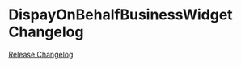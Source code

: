# DispayOnBehalfBusinessWidget Changelog

[Release Changelog](https://github.com/spryker-shop/dispay-on-behalf-business-widget/releases)
